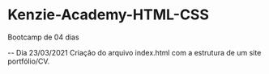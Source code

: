 # Kenzie-Academy-HTML-CSS
Bootcamp de 04 dias 

-- Dia 23/03/2021
Criação do arquivo index.html com a estrutura de um site portfólio/CV. 
